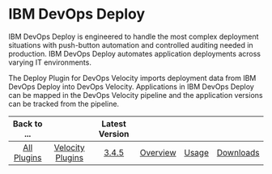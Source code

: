 
# IBM DevOps Deploy

IBM DevOps Deploy is engineered to handle the most complex deployment situations with push-button automation and controlled auditing needed in production. IBM DevOps Deploy automates application deployments across varying IT environments.

The Deploy Plugin for DevOps Velocity imports deployment data from IBM DevOps Deploy into DevOps Velocity. Applications in IBM DevOps Deploy can be mapped in the DevOps Velocity pipeline and the application versions can be tracked from the pipeline.

|Back to ...||Latest Version||||
| :---: | :---: | :---: | :---: | :---: | :---: |
|[All Plugins](../../index.md)|[Velocity Plugins](../README.md)|[3.4.5](https://raw.githubusercontent.com/UrbanCode/IBM-UCV-PLUGINS/main/files/ucv-ext-ucd/ucv-ext-ucd:3.4.5.tar.7z.001)|[Overview](overview.md)|[Usage](usage.md)|[Downloads](downloads.md)|
